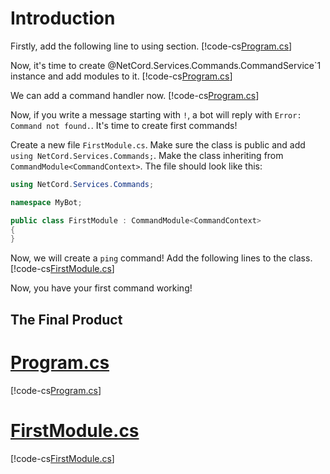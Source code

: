 # Introduction

Firstly, add the following line to using section.
[!code-cs[Program.cs](introduction/Program.cs#L3)]

Now, it's time to create @NetCord.Services.Commands.CommandService`1 instance and add modules to it.
[!code-cs[Program.cs](introduction/Program.cs#L10-L11)]

We can add a command handler now.
[!code-cs[Program.cs](introduction/Program.cs#L13-L32)]

Now, if you write a message starting with `!`, a bot will reply with `Error: Command not found.`. It's time to create first commands!

Create a new file `FirstModule.cs`. Make sure the class is public and add `using NetCord.Services.Commands;`. Make the class inheriting from `CommandModule<CommandContext>`. The file should look like this:
```cs
using NetCord.Services.Commands;

namespace MyBot;

public class FirstModule : CommandModule<CommandContext>
{
}
```

Now, we will create a `ping` command! Add the following lines to the class.
[!code-cs[FirstModule.cs](introduction/FirstModule.cs#L7-L11)]

Now, you have your first command working!

## The Final Product

# [Program.cs](#tab/program)
[!code-cs[Program.cs](introduction/Program.cs)]

# [FirstModule.cs](#tab/first-module)
[!code-cs[FirstModule.cs](introduction/FirstModule.cs)]